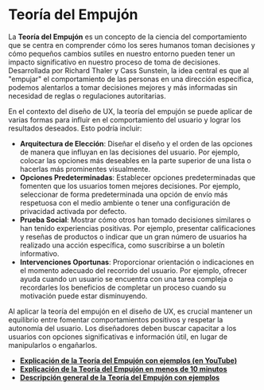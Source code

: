 # Teoría del Empujón

La **Teoría del Empujón** es un concepto de la ciencia del comportamiento que se centra en comprender cómo los seres humanos toman decisiones y cómo pequeños cambios sutiles en nuestro entorno pueden tener un impacto significativo en nuestro proceso de toma de decisiones. Desarrollada por Richard Thaler y Cass Sunstein, la idea central es que al "empujar" el comportamiento de las personas en una dirección específica, podemos alentarlos a tomar decisiones mejores y más informadas sin necesidad de reglas o regulaciones autoritarias.

En el contexto del diseño de UX, la teoría del empujón se puede aplicar de varias formas para influir en el comportamiento del usuario y lograr los resultados deseados. Esto podría incluir:

- **Arquitectura de Elección**: Diseñar el diseño y el orden de las opciones de manera que influyan en las decisiones del usuario. Por ejemplo, colocar las opciones más deseables en la parte superior de una lista o hacerlas más prominentes visualmente.
- **Opciones Predeterminadas**: Establecer opciones predeterminadas que fomenten que los usuarios tomen mejores decisiones. Por ejemplo, seleccionar de forma predeterminada una opción de envío más respetuosa con el medio ambiente o tener una configuración de privacidad activada por defecto.
- **Prueba Social**: Mostrar cómo otros han tomado decisiones similares o han tenido experiencias positivas. Por ejemplo, presentar calificaciones y reseñas de productos o indicar que un gran número de usuarios ha realizado una acción específica, como suscribirse a un boletín informativo.
- **Intervenciones Oportunas**: Proporcionar orientación o indicaciones en el momento adecuado del recorrido del usuario. Por ejemplo, ofrecer ayuda cuando un usuario se encuentra con una tarea compleja o recordarles los beneficios de completar un proceso cuando su motivación puede estar disminuyendo.

Al aplicar la teoría del empujón en el diseño de UX, es crucial mantener un equilibrio entre fomentar comportamientos positivos y respetar la autonomía del usuario. Los diseñadores deben buscar capacitar a los usuarios con opciones significativas e información útil, en lugar de manipularlos o engañarlos.

- **[Explicación de la Teoría del Empujón con ejemplos (en YouTube)](https://www.youtube.com/watch?v=u3yxxteiyya&ab_channel=epm)**
- **[Explicación de la Teoría del Empujón en menos de 10 minutos](https://youtu.be/fA5eGIMZTRQ)**
- **[Descripción general de la Teoría del Empujón con ejemplos](https://www.businessballs.com/improving-workplace-performance/nudge-theory/)**
